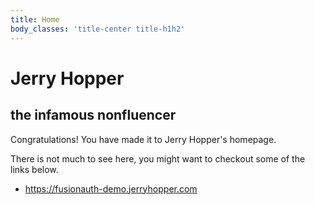 ```yaml
---
title: Home
body_classes: 'title-center title-h1h2'
---
```


# Jerry Hopper
## the infamous nonfluencer

Congratulations! You have made it to Jerry Hopper's homepage.

There is not much to see here, you might want to checkout some of the links below.

* [https://fusionauth-demo.jerryhopper.com ](https://fusionauth-demo.jerryhopper.com )




